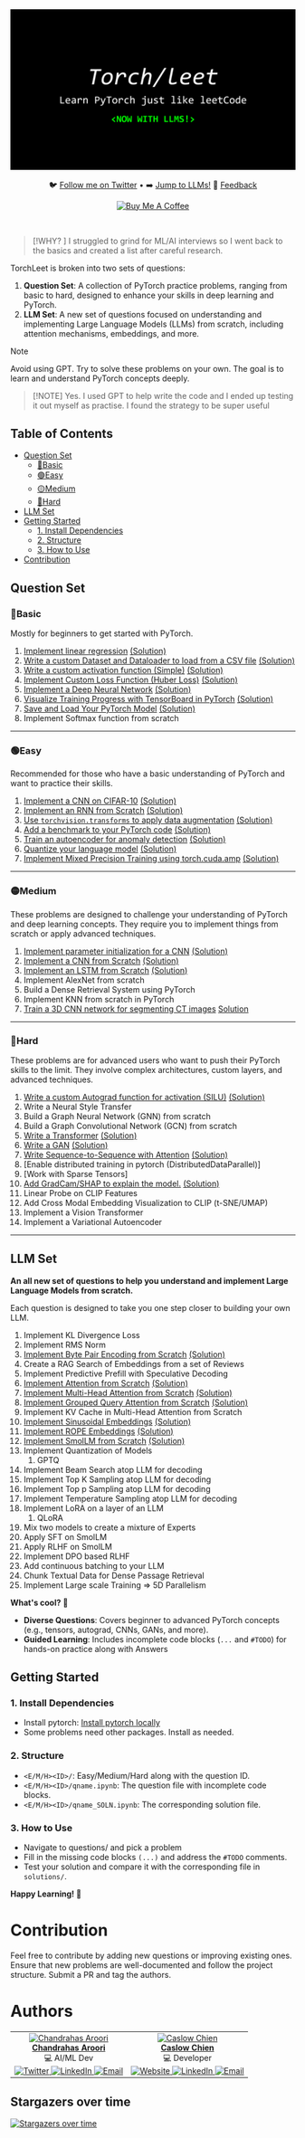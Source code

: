 <div align="center">
  <img src="torchleet-llm.png" alt="Robot Image">
  <!-- <h1>TorchLeet</h1> -->
  <p align="center">
    🐦 <a href="https://twitter.com/charoori_ai">Follow me on Twitter</a> •
    ➡️ <a href="https://github.com/Exorust/TorchLeet/tree/new-llm?tab=readme-ov-file#llm-set">Jump to LLMs!</a>
    📧 <a href="mailto:chandrahas.aroori@gmail.com?subject=Torchleet">Feedback</a>
  </p>
  <p>
    <a href="https://www.buymeacoffee.com/charoori_ai" target="_blank"><img src="https://cdn.buymeacoffee.com/buttons/default-orange.png" alt="Buy Me A Coffee" height="39" width="170"></a>
  </p>
</div>
<br/>

> [!WHY? ]
> I struggled to grind for ML/AI interviews so I went back to the basics and created a list after careful research. 

TorchLeet is broken into two sets of questions:
1. **Question Set**: A collection of PyTorch practice problems, ranging from basic to hard, designed to enhance your skills in deep learning and PyTorch.
2. **LLM Set**: A new set of questions focused on understanding and implementing Large Language Models (LLMs) from scratch, including attention mechanisms, embeddings, and more.

> [!NOTE]
> Avoid using GPT. Try to solve these problems on your own. The goal is to learn and understand PyTorch concepts deeply.

>  [!NOTE] 
> Yes. I used GPT to help write the code and I ended up testing it out myself as practise. I found the strategy to be super useful

## Table of Contents
- [Question Set](#question-set)
   - [🔵Basic](#basic)
   - [🟢Easy](#easy)
   - [🟡Medium](#medium)
   - [🔴Hard](#hard)
- [LLM Set](#llm-set)
- [Getting Started](#getting-started)
   - [1. Install Dependencies](#1-install-dependencies)
   - [2. Structure](#2-structure)
   - [3. How to Use](#3-how-to-use)
- [Contribution](#contribution)


## Question Set

### 🔵Basic
Mostly for beginners to get started with PyTorch.

1. [Implement linear regression](torch/basic/lin-regression/lin-regression.ipynb) [(Solution)](torch/basic/lin-regression/lin-regression_SOLN.ipynb)
2. [Write a custom Dataset and Dataloader to load from a CSV file](torch/basic/custom-dataset/custom-dataset.ipynb) [(Solution)](torch/basic/custom-dataset/custom-dataset_SOLN.ipynb) 
3. [Write a custom activation function (Simple)](torch/basic/custom-activation/custom-activation.ipynb) [(Solution)](torch/basic/custom-activation/custom-activation_SOLN.ipynb)
4. [Implement Custom Loss Function (Huber Loss)](torch/basic/custom-loss/custom-loss.ipynb) [(Solution)](torch/basic/custom-loss/custom-loss_SOLN.ipynb)  
5. [Implement a Deep Neural Network](torch/basic/custom-DNN/custon-DNN.ipynb) [(Solution)](torch/basic/custom-DNN/custon-DNN_SOLN.ipynb)  
6. [Visualize Training Progress with TensorBoard in PyTorch](torch/basic/tensorboard/tensorboard.ipynb) [(Solution)](torch/basic/tensorboard/tensorboard_SOLN.ipynb)  
7. [Save and Load Your PyTorch Model](torch/basic/save-model/save_model.ipynb) [(Solution)](torch/basic/save-model/save_model_SOLN.ipynb) 
10. Implement Softmax function from scratch

---

### 🟢Easy
Recommended for those who have a basic understanding of PyTorch and want to practice their skills.
1. [Implement a CNN on CIFAR-10](torch/easy/cnn/CNN.ipynb) [(Solution)](torch/easy/cnn/CNN_SOLN.ipynb)  
2. [Implement an RNN from Scratch](torch/easy/rnn/RNN.ipynb) [(Solution)](torch/easy/rnn/RNN_SOLN.ipynb)  
3. [Use `torchvision.transforms` to apply data augmentation](torch/easy/augmentation/augmentation.ipynb) [(Solution)](torch/easy/augmentation/augmentation_SOLN.ipynb)  
4. [Add a benchmark to your PyTorch code](torch/easy/benchmark/bench.ipynb) [(Solution)](torch/easy/benchmark/bench_SOLN.ipynb)  
5. [Train an autoencoder for anomaly detection](torch/easy/autoencoder/autoencoder.ipynb) [(Solution)](torch/easy/autoencoder/autoencoder_SOLN.ipynb)
6. [Quantize your language model](torch/easy/quantize-lm/quantize-language-model.ipynb) [(Solution)](torch/easy/quantize-lm/quantize-language-model_SOLN.ipynb)
7. [Implement Mixed Precision Training using torch.cuda.amp](torch/easy/cuda-amp/cuda-amp.ipynb) [(Solution)](torch/easy/cuda-amp/cuda-amp_SOLN.ipynb)
   
---

### 🟡Medium 
These problems are designed to challenge your understanding of PyTorch and deep learning concepts. They require you to implement things from scratch or apply advanced techniques.
1. [Implement parameter initialization for a CNN](torch/medium/cnn-param-init/CNN_ParamInit.ipynb) [(Solution)](torch/medium/cnn-param-init/CNN_ParamInit_SOLN.ipynb)
2. [Implement a CNN from Scratch](torch/medium/cnn-scratch/CNN_scratch.ipynb) [(Solution)](torch/medium/cnn-scratch/CNN_scratch_SOLN.ipynb) 
3. [Implement an LSTM from Scratch](torch/medium/lstm/LSTM.ipynb) [(Solution)](torch/medium/lstm/LSTM_SOLN.ipynb)  
4. Implement AlexNet from scratch 
5. Build a Dense Retrieval System using PyTorch
6.  Implement KNN from scratch in PyTorch
7.  [Train a 3D CNN network for segmenting CT images](torch/medium/3dcnn/3DCNN.ipynb) [Solution](torch/medium/3dcnn/3DCNN_SOLN.ipynb)

---

### 🔴Hard
These problems are for advanced users who want to push their PyTorch skills to the limit. They involve complex architectures, custom layers, and advanced techniques.
1. [Write a custom Autograd function for activation (SILU)](torch/hard/custom-autograd/custom-autgrad-function.ipynb) [(Solution)](torch/hard/custom-autograd/custom-autgrad-function_SOLN.ipynb)
2. Write a Neural Style Transfer  
3. Build a Graph Neural Network (GNN) from scratch
4. Build a Graph Convolutional Network (GCN) from scratch
5. [Write a Transformer](torch/hard/transformer/transformer.ipynb) [(Solution)](torch/hard/transformer/transformer_SOLN.ipynb)  
6. [Write a GAN](torch/hard/GAN/GAN.ipynb) [(Solution)](torch/hard/GAN/GAN_SOLN.ipynb)  
7. [Write Sequence-to-Sequence with Attention](torch/hard/seq-seq/seq-to-seq-with-Attention.ipynb) [(Solution)](torch/hard/seq-seq/seq-to-seq-with-Attention_SOLN.ipynb)  
8. [Enable distributed training in pytorch (DistributedDataParallel)]
9. [Work with Sparse Tensors]
10. [Add GradCam/SHAP to explain the model.](torch/hard/xai/xai.ipynb) [(Solution)](torch/hard/xai/xai_SOLN.ipynb)
11. Linear Probe on CLIP Features
12. Add Cross Modal Embedding Visualization to CLIP (t-SNE/UMAP)
13. Implement a Vision Transformer
14. Implement a Variational Autoencoder

---

## LLM Set

**An all new set of questions to help you understand and implement Large Language Models from scratch.**

Each question is designed to take you one step closer to building your own LLM.

1. Implement KL Divergence Loss
2. Implement RMS Norm
3. [Implement Byte Pair Encoding from Scratch](llm/Byte-Pair-Encoder/BPE-q3.ipynb) [(Solution)](llm/Byte-Pair-Encoder/BPE-q3.ipynb)
4. Create a RAG Search of Embeddings from a set of Reviews
5. Implement Predictive Prefill with Speculative Decoding
6. [Implement Attention from Scratch](llm/Implement-Attention-from-Scratch/attention-q4-Question.ipynb) [(Solution)](llm/Implement-Attention-from-Scratch/attention-q4.ipynb)
7. [Implement Multi-Head Attention from Scratch](llm/Multi-Head-Attention/multi-head-attention-q5-Question.ipynb) [(Solution)](llm/Multi-Head-Attention/multi-head-attention-q5.ipynb)
8. [Implement Grouped Query Attention from Scratch](llm/Grouped-Query-Attention/grouped-query-attention-Question.ipynb) [(Solution)](llm/Grouped-Query-Attention/grouped-query-attention.ipynb)
9. Implement KV Cache in Multi-Head Attention from Scratch
10. [Implement Sinusoidal Embeddings](llm/Sinusoidal-Positional-Embedding/sinusoidal-q7-Question.ipynb) [(Solution)](llm/Sinusoidal-Positional-Embedding/sinusoidal-q7.ipynb)
11. [Implement ROPE Embeddings](llm/Rotary-Positional-Embedding/rope-q8-Question.ipynb) [(Solution)](llm/Rotary-Positional-Embedding/rope-q8.ipynb)
12. [Implement SmolLM from Scratch](llm/SmolLM/smollm-q12-Question.ipynb) [(Solution)](llm/SmolLM/smollm-q12.ipynb)
13. Implement Quantization of Models
    1.  GPTQ
14. Implement Beam Search atop LLM for decoding
15. Implement Top K Sampling atop LLM for decoding
16. Implement Top p Sampling atop LLM for decoding
17. Implement Temperature Sampling atop LLM for decoding
18. Implement LoRA on a layer of an LLM
    1.  QLoRA
19. Mix two models to create a mixture of Experts
20. Apply SFT on SmolLM 
21. Apply RLHF on SmolLM
22. Implement DPO based RLHF
23. Add continuous batching to your LLM
24. Chunk Textual Data for Dense Passage Retrieval
25. Implement Large scale Training => 5D Parallelism

**What's cool? 🚀**
- **Diverse Questions**: Covers beginner to advanced PyTorch concepts (e.g., tensors, autograd, CNNs, GANs, and more).
- **Guided Learning**: Includes incomplete code blocks (`...` and `#TODO`) for hands-on practice along with Answers

## Getting Started

### 1. Install Dependencies
- Install pytorch: [Install pytorch locally](https://pytorch.org/get-started/locally/)
- Some problems need other packages. Install as needed.

### 2. Structure
- `<E/M/H><ID>/`: Easy/Medium/Hard along with the question ID.
- `<E/M/H><ID>/qname.ipynb`: The question file with incomplete code blocks.
- `<E/M/H><ID>/qname_SOLN.ipynb`: The corresponding solution file.

### 3. How to Use
- Navigate to questions/ and pick a problem
- Fill in the missing code blocks `(...)` and address the `#TODO` comments.
- Test your solution and compare it with the corresponding file in `solutions/`.

**Happy Learning! 🚀**


# Contribution
Feel free to contribute by adding new questions or improving existing ones. Ensure that new problems are well-documented and follow the project structure. Submit a PR and tag the authors.

# Authors

<div align="center">
  <table>
    <tr>
      <td align="center">
        <a href="https://github.com/Exorust">
          <img src="https://avatars.githubusercontent.com/u/20578676?v=4" width="100px;" alt="Chandrahas Aroori"/>
          <br />
          <b>Chandrahas Aroori</b>
        </a>
        <br />
        💻 AI/ML Dev
        <br />
        <a href="ttps://twitter.com/charoori_ai" target="_blank">
          <img src="https://upload.wikimedia.org/wikipedia/commons/6/60/Twitter_Logo_as_of_2021.svg" width="20px;" alt="Twitter"/>
        </a> 
        <a href="https://www.linkedin.com/in/chandrahas-aroori/" target="_blank">
          <img src="https://upload.wikimedia.org/wikipedia/commons/0/0e/LinkedIn_Logo_2013.svg" width="20px;" alt="LinkedIn"/>
        </a>
        <a href="mailto:charoori@bu.edu" target="_blank">
          <img src="https://upload.wikimedia.org/wikipedia/commons/a/a6/Email_icon.svg" width="20px;" alt="Email"/>
        </a>
      </td>
      <td align="center">
        <a href="https://github.com/CaslowChien">
          <img src="https://avatars.githubusercontent.com/u/99608452?v=4" width="100px;" alt="Caslow Chien"/>
          <br />
          <b>Caslow Chien</b>
        </a>
        <br />
        💻 Developer
        <br />
        <a href="https://caslowchien.github.io/caslow.github.io/" target="_blank">
          <img src="https://upload.wikimedia.org/wikipedia/commons/6/60/Twitter_Logo_as_of_2021.svg" width="20px;" alt="Website"/>
        </a> 
        <a href="https://www.linkedin.com/in/caslow/" target="_blank">
          <img src="https://upload.wikimedia.org/wikipedia/commons/0/0e/LinkedIn_Logo_2013.svg" width="20px;" alt="LinkedIn"/>
        </a>
        <a href="mailto:caslow@bu.edu" target="_blank">
          <img src="https://upload.wikimedia.org/wikipedia/commons/a/a6/Email_icon.svg" width="20px;" alt="Email"/>
        </a>
      </td>
    </tr>
  </table>
</div>

                        
## Stargazers over time
[![Stargazers over time](https://starchart.cc/Exorust/TorchLeet.svg?variant=adaptive)](https://starchart.cc/Exorust/TorchLeet)
